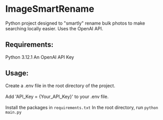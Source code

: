 # ImageSmartRename
Python project designed to "smartly" rename bulk photos to make searching locally easier. Uses the OpenAI API.

## Requirements:
Python 3.12.1
An OpenAI API Key

## Usage:
Create a .env file in the root directory of the project.<br><br>
Add 'API_Key = {Your_API_Key}' to your .env file.<br><br>
Install the packages in `requirements.txt`
In the root directory, run `python main.py`

